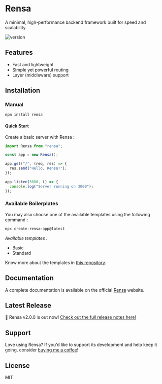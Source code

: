 # Rensa

A minimal, high-performance backend framework built for speed and scalability.

![version](https://img.shields.io/github/v/release/aether-flux/rensa)

## Features

- Fast and lightweight
- Simple yet powerful routing
- Layer (middleware) support

## Installation

### Manual

```sh
npm install rensa
```

#### Quick Start
Create a basic server with Rensa :
```js
import Rensa from "rensa";

const app = new Rensa();

app.get("/", (req, res) => {
  res.send("Hello, Rensa!");
});

app.listen(3000, () => {
  console.log("Server running on 3000");
});
```

### Available Boilerplates
You may also choose one of the available templates using the following command :
```sh
npx create-rensa-app@latest
```

*Available templates :*
- Basic
- Standard

Know more about the templates in [this repository](https://github.com/aether-flux/rensa-templates).

## Documentation
A complete documentation is available on the official [Rensa](https://rensa.vercel.app/) website.

## Latest Release
🎉 Rensa v2.0.0 is out now!
[Check out the full release notes here!](https://github.com/aether-flux/rensa/releases/tag/v2.0.0)

## Support
Love using Rensa? If you'd like to support its development and help keep it going, consider [buying me a coffee](https://buymeacoffee.com/aetherflux)!

## License
MIT
